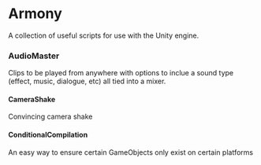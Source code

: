 # Armony

A collection of useful scripts for use with the Unity engine.

### AudioMaster
Clips to be played from anywhere with options to inclue a sound type (effect, music, dialogue, etc) all tied into a mixer.

#### CameraShake
Convincing camera shake

#### ConditionalCompilation
An easy way to ensure certain GameObjects only exist on certain platforms
